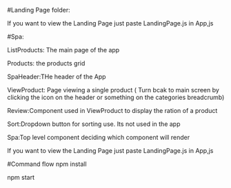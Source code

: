 #Landing Page folder:

If you want to view the Landing Page just paste LandingPage.js in App,js

#Spa:

ListProducts: The main page of the app 

Products: the products grid

SpaHeader:THe header of the App

ViewProduct: Page viewing a single product ( Turn bcak to main screen by clicking the icon on the header or something on the  categories breadcrumb)

Review:Component used in ViewProduct to display the ration of a product

Sort:Dropdown button for sorting use. Its not used in the app

Spa:Top level component deciding which component will render

If you want to view the Landing Page just paste LandingPage.js in App,js


#Command flow
npm install

npm start
